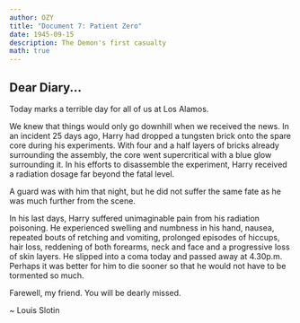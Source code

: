 ```yaml
---
author: OZY
title: "Document 7: Patient Zero"
date: 1945-09-15
description: The Demon's first casualty
math: true
---
```


## Dear Diary...

Today marks a terrible day for all of us at Los Alamos.

We knew that things would only go downhill when we received the news. In an incident 25 days ago, Harry had dropped a tungsten brick onto the spare core during his experiments. With four and a half layers of bricks already surrounding the assembly, the core went supercritical with a blue glow surrounding it. In his efforts to disassemble the experiment, Harry received a radiation dosage far beyond the fatal level.

A guard was with him that night, but he did not suffer the same fate as he was much further from the scene.

In his last days, Harry suffered unimaginable pain from his radiation poisoning. He experienced swelling and numbness in his hand, nausea, repeated bouts of retching and vomiting, prolonged episodes of hiccups, hair loss, reddening of both forearms, neck and face and a progressive loss of skin layers. He slipped into a coma today and passed away at 4.30p.m. Perhaps it was better for him to die sooner so that he would not have to be tormented so much.

Farewell, my friend. You will be dearly missed.

~ Louis Slotin

